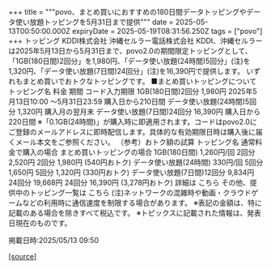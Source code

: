+++
title = """povo、まとめ買いにおすすめの180日間データトッピングやデータ使い放題トッピングを5月31日まで提供"""
date = 2025-05-13T00:50:00.000Z
expiryDate = 2025-05-19T08:31:56.250Z
tags = ["povo"]
+++
トッピング KDDI株式会社 沖縄セルラー電話株式会社 KDDI、沖縄セルラーは2025年5月13日から5月31日まで、povo2.0の期間限定トッピングとして、「1GB(180日間)2回分」を1,980円、「データ使い放題(24時間)5回分」(注)を1,320円、「データ使い放題(7日間)24回分」(注)を16,390円で提供します。 いずれもまとめ買いでおトクなトッピングです。 ■まとめ買いトッピングについて トッピング名 料金 期間 コード入力期限 1GB(180日間)2回分 1,980円 2025年5月13日10:00 ～5月31日23:59 購入日から210日間 データ使い放題(24時間)5回分 1,320円 購入月の翌月末 データ使い放題(7日間)24回分 16,390円 購入日から220日間 ※「0.1GB(24時間)」が購入時に即適用されます。コードはpovo2.0にご登録のメールアドレスに即時配信します。具体的な有効期限日時は購入後に届くメール本文をご参照ください。 （参考）おトク額の試算 トッピング名 通常料金で購入の場合 まとめ買いトッピングの場合 1GB(180日間) 1,260円/回 2回分 2,520円 2回分 1,980円 (540円おトク) データ使い放題(24時間) 330円/回 5回分 1,650円 5回分 1,320円 (330円おトク) データ使い放題(7日間)12回分 9,834円 24回分 19,668円 24回分 16,390円 (3,278円おトク) 詳細は こちら その他、提供中のトッピング一覧は こちら (注)ネットワークの混雑時や動画・クラウドゲームなどの利用時に通信速度を制限する場合があります。 ※表記の金額は、特に記載のある場合を除きすべて税込です。 ※トピックスに記載された情報は、発表日現在のものです。

掲載日時:2025/05/13 09:50

[[source]](https://povo.jp/news/newsrelease/20250513_01/)
